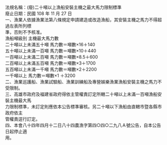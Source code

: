 法規名稱：(廢)二十噸以上漁船安裝主機之最大馬力限制標準  
廢止日期：民國 108 年 11 月 27 日  
一、漁業人依據漁業法第八條規定申請建造或改造漁船，其安裝主機之馬力不得超過左表所列標  
準，否則不予核准。  
漁船噸級別 主機最大馬力數  
二十噸以上未滿五十噸 馬力數＝噸數×16＋140  
五十噸以上未滿一百噸 馬力數＝噸數×10＋440  
一百噸以上未滿二百噸 馬力數＝噸數×8.5＋600  
二百噸以上未滿五百噸 馬力數＝噸數×3＋1700  
五百噸以上未滿一千噸 馬力數＝噸數×2＋2200  
一千噸以上 馬力數＝噸數×1 ＋3200  
二、漁業巡護船、漁業試驗船、漁業訓練船及專營娛樂漁業漁船安裝主機之馬力不受限制。  
三、高雄市政府及福建省政府得依主管權責訂定所轄二十噸以上未滿一百噸漁船安裝主機最大馬  
力限制標準，未訂定則應依本公告標準審核。另二十噸以下漁船由直轄市暨各縣市政府依主  
管權責逕行訂定。  
四、本會八十四年四月十二日八十四農漁字第四○四○二九八Ａ號公告，自本公告日起停止適  
用。  


